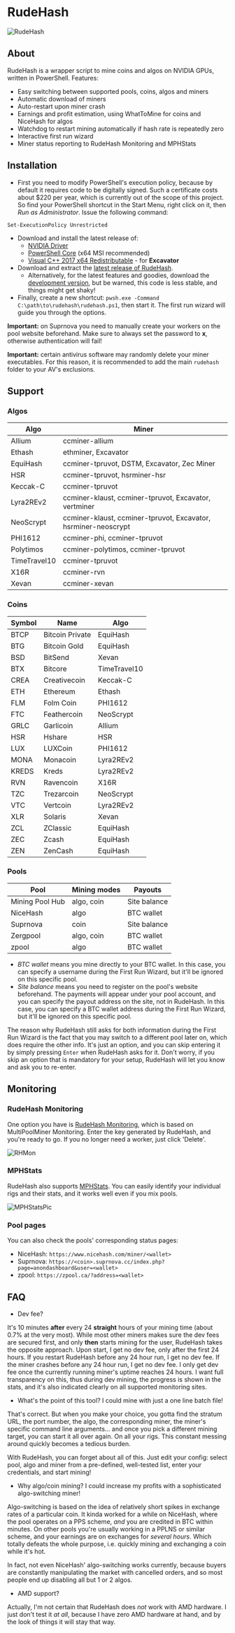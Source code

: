 # RudeHash

![RudeHash](https://i.imgur.com/kQO48jP.png "RudeHash")

## About

RudeHash is a wrapper script to mine coins and algos on NVIDIA GPUs, written in PowerShell. Features:

* Easy switching between supported pools, coins, algos and miners
* Automatic download of miners
* Auto-restart upon miner crash
* Earnings and profit estimation, using WhatToMine for coins and NiceHash for algos
* Watchdog to restart mining automatically if hash rate is repeatedly zero
* Interactive first run wizard
* Miner status reporting to RudeHash Monitoring and MPHStats

## Installation

* First you need to modify PowerShell's execution policy, because by default it requires code to be digitally signed. Such a certificate costs about $220 per year, which is currently out of the scope of this project. So find your PowerShell shortcut in the Start Menu, right click on it, then _Run as Administrator_. Issue the following command:

~~~~
Set-ExecutionPolicy Unrestricted
~~~~

* Download and install the latest release of:
  * [NVIDIA Driver](https://www.geforce.com/drivers)
  * [PowerShell Core](https://github.com/PowerShell/PowerShell/releases/latest) (x64 MSI recommended)
  * [Visual C++ 2017 x64 Redistributable](https://go.microsoft.com/fwlink/?LinkId=746572) - for **Excavator**
* Download and extract the [latest release of RudeHash](https://rudehash.org/download/).
  * Alternatively, for the latest features and goodies, download the [development version](https://github.com/gradinkov/rudehash/archive/master.zip), but be warned, this code is less stable, and things might get shaky!
* Finally, create a new shortcut: `pwsh.exe -Command C:\path\to\rudehash\rudehash.ps1`, then start it. The first run wizard will guide you through the options.

**Important:** on Suprnova you need to manually create your workers on the pool website beforehand. Make sure to always set the password to **x**, otherwise authentication will fail!

**Important:** certain antivirus software may randomly delete your miner executables. For this reason, it is recommended to add the main `rudehash` folder to your AV's exclusions.

## Support

### Algos

| Algo | Miner |
|---|---|
| Allium | ccminer-allium |
| Ethash | ethminer, Excavator |
| EquiHash | ccminer-tpruvot, DSTM, Excavator, Zec Miner |
| HSR | ccminer-tpruvot, hsrminer-hsr |
| Keccak-C | ccminer-tpruvot |
| Lyra2REv2 | ccminer-klaust, ccminer-tpruvot, Excavator, vertminer |
| NeoScrypt | ccminer-klaust, ccminer-tpruvot, Excavator, hsrminer-neoscrypt |
| PHI1612 | ccminer-phi, ccminer-tpruvot |
| Polytimos | ccminer-polytimos, ccminer-tpruvot |
| TimeTravel10 | ccminer-tpruvot |
| X16R | ccminer-rvn |
| Xevan | ccminer-xevan |

### Coins

| Symbol | Name | Algo |
|---|---|---|
| BTCP | Bitcoin Private | EquiHash |
| BTG | Bitcoin Gold | EquiHash |
| BSD | BitSend | Xevan |
| BTX | Bitcore | TimeTravel10 |
| CREA | Creativecoin | Keccak-C |
| ETH | Ethereum | Ethash |
| FLM | Folm Coin | PHI1612 |
| FTC | Feathercoin | NeoScrypt |
| GRLC | Garlicoin | Allium |
| HSR | Hshare | HSR |
| LUX | LUXCoin | PHI1612 |
| MONA | Monacoin | Lyra2REv2 |
| KREDS | Kreds | Lyra2REv2 |
| RVN | Ravencoin | X16R |
| TZC | Trezarcoin | NeoScrypt |
| VTC | Vertcoin | Lyra2REv2 |
| XLR | Solaris | Xevan |
| ZCL | ZClassic | EquiHash |
| ZEC | Zcash | EquiHash |
| ZEN | ZenCash | EquiHash |

### Pools

| Pool | Mining modes | Payouts |
|---|---|---|
| Mining Pool Hub | algo, coin | Site balance |
| NiceHash | algo | BTC wallet |
| Suprnova | coin | Site balance |
| Zergpool | algo, coin | BTC wallet |
| zpool | algo | BTC wallet |

* _BTC wallet_ means you mine directly to your BTC wallet. In this case, you can specify a username during the First Run Wizard, but it'll be ignored on this specific pool.
* _Site balance_ means you need to register on the pool's website beforehand. The payments will appear under your pool account, and you can specify the payout address on the site, not in RudeHash. In this case, you can specify a BTC wallet address during the First Run Wizard, but it'll be ignored on this specific pool.

The reason why RudeHash still asks for both information during the First Run Wizard is the fact that you may switch to a different pool later on, which does require the other info. It's just an option, and you can skip entering it by simply pressing `Enter` when RudeHash asks for it. Don't worry, if you skip an option that is mandatory for your setup, RudeHash will let you know and ask you to re-enter.

## Monitoring

### RudeHash Monitoring

One option you have is [RudeHash Monitoring](https://rudehash.org/monitor/), which is based on MultiPoolMiner Monitoring. Enter the key generated by RudeHash, and you're ready to go. If you no longer need a worker, just click 'Delete'.

![RHMon](https://i.imgur.com/E3F3WsC.png "RHMon")

### MPHStats

RudeHash also supports [MPHStats](https://miningpoolhubstats.com/user). You can easily identify your individual rigs and their stats, and it works well even if you mix pools.

![MPHStatsPic](https://i.imgur.com/HT3lwHj.png "MPHStatsPic")

### Pool pages

You can also check the pools' corresponding status pages:

* NiceHash: `https://www.nicehash.com/miner/<wallet>`
* Suprnova: `https://<coin>.suprnova.cc/index.php?page=anondashboard&user=<wallet>`
* zpool: `https://zpool.ca/?address=<wallet>`

## FAQ

* Dev fee?

It's 10 minutes **after** every 24 **straight** hours of your mining time (about 0.7% at the very most).
While most other miners makes sure the dev fees are secured first, and only **then** starts mining for the user, RudeHash takes the opposite approach.
Upon start, I get no dev fee, only after the first 24 hours. If you restart RudeHash before any 24 hour run, I get no dev fee.
If the miner crashes before any 24 hour run, I get no dev fee. I only get dev fee once the currently running miner's uptime reaches 24 hours.
I want full transparency on this, thus during dev mining, the progress is shown in the stats, and it's also indicated clearly on all supported monitoring sites.

* What's the point of this tool? I could mine with just a one line batch file!

That's correct. But when you make your choice, you gotta find the stratum URL, the port number, the algo, the corresponding miner, the miner's specific command line arguments... and once you pick a different mining target, you can start it all over again. On all your rigs. This constant messing around quickly becomes a tedious burden.

With RudeHash, you can forget about all of this. Just edit your config: select pool, algo and miner from a pre-defined, well-tested list, enter your credentials, and start mining!

* Why algo/coin mining? I could increase my profits with a sophisticated algo-switching miner!

Algo-switching is based on the idea of relatively short spikes in exchange rates of a particular coin. It kinda worked for a while on NiceHash, where the pool operates on a PPS scheme, _and_ you are credited in BTC within minutes. On other pools you're usually working in a PPLNS or similar scheme, and your earnings are on exchanges for _several hours_. Which totally defeats the whole purpose, i.e. quickly mining and exchanging a coin while it's hot.

In fact, not even NiceHash' algo-switching works currently, because buyers are constantly manipulating the market with cancelled orders, and so most people end up disabling all but 1 or 2 algos.

* AMD support?

Actually, I'm not certain that RudeHash does _not_ work with AMD hardware. I just don't test it _at all_, because I have zero AMD hardware at hand, and by the look of things it will stay that way.
